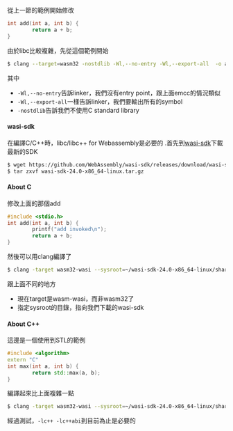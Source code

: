 從上一節的範例開始修改
``` c
int add(int a, int b) {
        return a + b;
}
```
由於libc比較複雜，先從這個範例開始
``` bash
$ clang --target=wasm32 -nostdlib -Wl,--no-entry -Wl,--export-all  -o add.wasm add.c
```
其中
- `-Wl,--no-entry`告訴linker，我們沒有entry point，跟上面emcc的情況類似
- `-Wl,--export-all`一樣告訴linker，我們要輸出所有的symbol
- `-nostdlib`告訴我們不使用C standard library
#### wasi-sdk
在編譯C/C++時，libc/libc++ for Webassembly是必要的
.首先到[wasi-sdk](https://github.com/WebAssembly/wasi-sdk)下載最新的SDK
``` bash
$ wget https://github.com/WebAssembly/wasi-sdk/releases/download/wasi-sdk-24/wasi-sdk-24.0-x86_64-linux.tar.gz
$ tar zxvf wasi-sdk-24.0-x86_64-linux.tar.gz
```
#### About C
修改上面的那個add
``` c
#include <stdio.h>
int add(int a, int b) {
        printf("add invoked\n");
        return a + b;
}
```
然後可以用clang編譯了
``` bash
$ clang -target wasm32-wasi --sysroot=~/wasi-sdk-24.0-x86_64-linux/share/wasi-sysroot -o add.wasm add.c -Wl,--export-all
```
跟上面不同的地方
- 現在target是wasm-wasi，而非wasm32了
- 指定sysroot的目錄，指向我們下載的wasi-sdk

#### About C++
這邊是一個使用到STL的範例

``` cpp
#include <algorithm>
extern "C"
int max(int a, int b) {
        return std::max(a, b);
}
```

編譯起來比上面複雜一點
``` bash
$ clang -target wasm32-wasi --sysroot=~/wasi-sdk-24.0-x86_64-linux/share/wasi-sysroot -lc++ -lc++abi -o max.wasm max.cpp -Wl,--export-all
```
經過測試，`-lc++ -lc++abi`到目前為止是必要的
